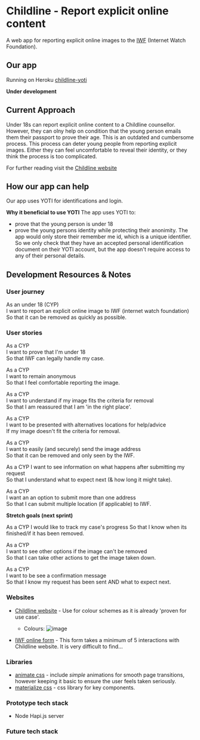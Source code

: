 # Childline - Report explicit online content

A web app for reporting explicit online images to the [IWF](https://www.iwf.org.uk/) (Internet Watch Foundation).

## Our app

Running on Heroku [childline-yoti](https://childline-yoti.herokuapp.com/)

**Under development**


## Current Approach

Under 18s can report explicit online content to a Childline counsellor. However, they can olny help on condition
that the young person emails them their passport to prove their age. This is an outdated and cumbersome process.
This process can deter young people from reporting explicit images. Either they can feel uncomfortable to reveal their identity, or they think the process is too complicated.

For further reading visit the [Childline website](https://www.childline.org.uk/info-advice/bullying-abuse-safety/online-mobile-safety/sexting/)

## How our app can help

Our app uses YOTI for identifications and login.

**Why it beneficial to use YOTI**
The app uses YOTI to:
- prove that the young person is under 18
- prove the young persons identity while protecting their anonimity. The app would only store their
remember me id, which is a unique identifier. So we only check that they have an accepted personal identification document on their YOTI account, but the app doesn't require access to any of their personal details.

## Development Resources & Notes

### User journey

As an under 18 (CYP)  
I want to report an explicit online image to IWF (internet watch foundation)  
So that it can be removed as quickly as possible.  

### User stories

As a CYP  
I want to prove that I'm under 18  
So that IWF can legally handle my case.  

As a CYP  
I want to remain anonymous  
So that I feel comfortable reporting the image.  

As a CYP  
I want to understand if my image fits the criteria for removal  
So that I am reassured that I am 'in the right place'.  

As a CYP  
I want to be presented with alternatives locations for help/advice  
If my image doesn't fit the criteria for removal.  

As a CYP  
I want to easily (and securely) send the image address  
So that it can be removed and only seen by the IWF.  

As a CYP
I want to see information on what happens after submitting my request  
So that I understand what to expect next (& how long it might take).  

As a CYP  
I want an an option to submit more than one address  
So that I can submit multiple location (if applicable) to IWF.  

**Stretch goals (next sprint)**

As a CYP
I would like to track my case's progress
So that I know when its finished/if it has been removed.

As a CYP  
I want to see other options if the image can't be removed  
So that I can take other actions to get the image taken down.

As a CYP  
I want to be see a confirmation message  
So that I know my request has been sent AND what to expect next.  

### Websites

- [Childline website](https://www.childline.org.uk/info-advice/bullying-abuse-safety/online-mobile-safety/sexting/) - Use for colour schemes as it is already 'proven for use case'.
  * Colours:
 ![image](https://cloud.githubusercontent.com/assets/15717822/22715594/8a5298ee-ed89-11e6-8bd7-9a85c8c0f578.png)


- [IWF online form](https://www.iwf.org.uk/) - This form takes a minimum of 5 interactions with Childline website. It is very difficult to find...

### Libraries

- [animate css](https://daneden.github.io/animate.css/) - include *simple* animations for smooth page transitions, however keeping it basic to ensure the user feels taken seriously.
- [materialize css](http://materializecss.com/buttons.html) - css library for key components.

### Prototype tech stack

- Node Hapi.js server

### Future tech stack
